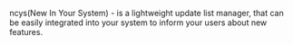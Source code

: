 ncys(New In Your System) - is a lightweight update list manager, that can be easily integrated into your system to inform your users about new features.   

